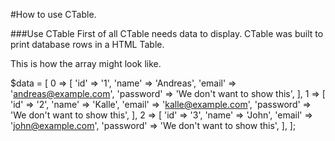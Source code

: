 #How to use CTable.

###Use CTable
First of all CTable needs data to display. CTable was built to print database rows in a HTML Table.

This is how the array might look like.

$data = [
						0 => [
											'id'       => '1',
											'name'     => 'Andreas',
											'email'    => 'andreas@example.com',
											'password' => 'We don\'t want to show this',
								 ],
						1 => [
											'id'       => '2',
											'name'     => 'Kalle',
											'email'    => 'kalle@example.com',
											'password' => 'We don\'t want to show this',
								 ],
						2 => [
											'id'       => '3',
											'name'     => 'John',
											'email'    => 'john@example.com',
											'password' => 'We don\'t want to show this',
								 ],
				];



